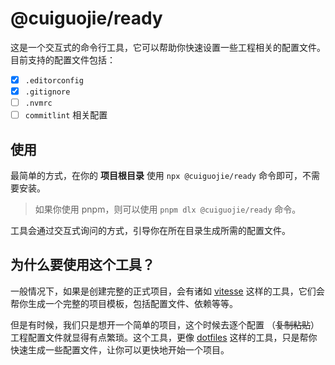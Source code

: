 # @cuiguojie/ready

这是一个交互式的命令行工具，它可以帮助你快速设置一些工程相关的配置文件。目前支持的配置文件包括：

- [x] `.editorconfig`
- [x] `.gitignore`
- [ ] `.nvmrc`
- [ ] `commitlint` 相关配置

## 使用

最简单的方式，在你的 **项目根目录** 使用 `npx @cuiguojie/ready` 命令即可，不需要安装。

> 如果你使用 pnpm，则可以使用 `pnpm dlx @cuiguojie/ready` 命令。

工具会通过交互式询问的方式，引导你在所在目录生成所需的配置文件。


## 为什么要使用这个工具？
一般情况下，如果是创建完整的正式项目，会有诸如 [vitesse](https://github.com/antfu-collective/vitesse) 这样的工具，它们会帮你生成一个完整的项目模板，包括配置文件、依赖等等。

但是有时候，我们只是想开一个简单的项目，这个时候去逐个配置 （~~复制粘贴~~）工程配置文件就显得有点繁琐。这个工具，更像 [dotfiles](https://github.com/mathiasbynens/dotfiles) 这样的工具，只是帮你快速生成一些配置文件，让你可以更快地开始一个项目。
